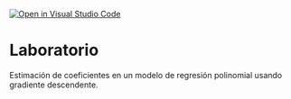 [![Open in Visual Studio Code](https://classroom.github.com/assets/open-in-vscode-c66648af7eb3fe8bc4f294546bfd86ef473780cde1dea487d3c4ff354943c9ae.svg)](https://classroom.github.com/online_ide?assignment_repo_id=7899726&assignment_repo_type=AssignmentRepo)
# Laboratorio

Estimación de coeficientes en un modelo de regresión polinomial usando gradiente descendente.
